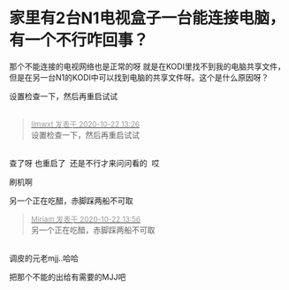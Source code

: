 # 家里有2台N1电视盒子一台能连接电脑，有一个不行咋回事？


那个不能连接的电视网络也是正常的呀 就是在KODI里找不到我的电脑共享文件，但是在另一台N1的KODI中可以找到电脑的共享文件呀。这个是什么原因呀？

设置检查一下，然后再重启试试<br />
<br />
<img src="static/image/smiley/default/lol.gif" smilieid="12" border="0" alt="" /><img src="static/image/smiley/default/lol.gif" smilieid="12" border="0" alt="" /><img src="static/image/smiley/default/lol.gif" smilieid="12" border="0" alt="" />

<div class="quote"><blockquote><font size="2"><a href="https://www.hostloc.com/forum.php?mod=redirect&amp;goto=findpost&amp;pid=9335589&amp;ptid=757121" target="_blank"><font color="#999999">llmwxt 发表于 2020-10-22 13:26</font></a></font><br />
设置检查一下，然后再重启试试</blockquote></div><br />
查了呀 也重启了&nbsp;&nbsp;还是不行才来问问看的&nbsp;&nbsp;哎 

刷机啊

另一个正在吃醋，赤脚踩两船不可取

<div class="quote"><blockquote><font size="2"><a href="https://www.hostloc.com/forum.php?mod=redirect&amp;goto=findpost&amp;pid=9335690&amp;ptid=757121" target="_blank"><font color="#999999">Miriam 发表于 2020-10-22 13:56</font></a></font><br />
另一个正在吃醋，赤脚踩两船不可取</blockquote></div><br />
调皮的元老mjj..哈哈

把那个不能的出给有需要的MJJ吧
